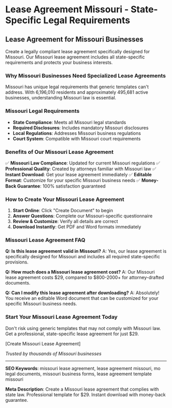 # Lease Agreement Missouri - State-Specific Legal Requirements

## Lease Agreement for Missouri Businesses

Create a legally compliant lease agreement specifically designed for Missouri. Our Missouri lease agreement includes all state-specific requirements and protects your business interests.

### Why Missouri Businesses Need Specialized Lease Agreements

Missouri has unique legal requirements that generic templates can't address. With 6,196,010 residents and approximately 495,681 active businesses, understanding Missouri law is essential.

### Missouri Legal Requirements

- **State Compliance**: Meets all Missouri legal standards
- **Required Disclosures**: Includes mandatory Missouri disclosures
- **Local Regulations**: Addresses Missouri business regulations
- **Court System**: Compatible with Missouri court requirements

### Benefits of Our Missouri Lease Agreement

✅ **Missouri Law Compliance**: Updated for current Missouri regulations
✅ **Professional Quality**: Created by attorneys familiar with Missouri law
✅ **Instant Download**: Get your lease agreement immediately
✅ **Editable Format**: Customize for your specific Missouri business needs
✅ **Money-Back Guarantee**: 100% satisfaction guaranteed

### How to Create Your Missouri Lease Agreement

1. **Start Online**: Click "Create Document" to begin
2. **Answer Questions**: Complete our Missouri-specific questionnaire
3. **Review & Customize**: Verify all details are correct
4. **Download Instantly**: Get PDF and Word formats immediately

### Missouri Lease Agreement FAQ

**Q: Is this lease agreement valid in Missouri?**
A: Yes, our lease agreement is specifically designed for Missouri and includes all required state-specific provisions.

**Q: How much does a Missouri lease agreement cost?**
A: Our Missouri lease agreement costs $29, compared to $800-2000+ for attorney-drafted documents.

**Q: Can I modify this lease agreement after downloading?**
A: Absolutely! You receive an editable Word document that can be customized for your specific Missouri business needs.

### Start Your Missouri Lease Agreement Today

Don't risk using generic templates that may not comply with Missouri law. Get a professional, state-specific lease agreement for just $29.

[Create Missouri Lease Agreement]

_Trusted by thousands of Missouri businesses_

---

**SEO Keywords**: missouri lease agreement, lease agreement missouri, mo legal documents, missouri business forms, lease agreement template missouri

**Meta Description**: Create a Missouri lease agreement that complies with state law. Professional template for $29. Instant download with money-back guarantee.
